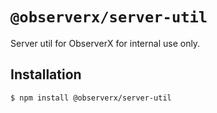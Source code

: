 # `@observerx/server-util`

Server util for ObserverX for internal use only.

## Installation

```bash
$ npm install @observerx/server-util
```

